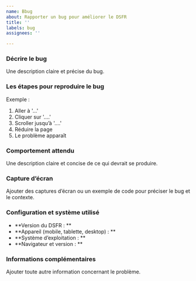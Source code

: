 ```yaml
---
name: Bbug
about: Rapporter un bug pour améliorer le DSFR
title: ''
labels: bug
assignees: ''

---
```


### Décrire le bug
Une description claire et précise du bug. 

### Les étapes pour reproduire le bug
Exemple :
1. Aller à  '...'
2. Cliquer sur  '....'
3. Scroller jusqu’à '....'
4. Réduire la page
5. Le problème apparaît

### Comportement attendu
Une description claire et concise de ce qui devrait se produire.

### Capture d’écran
Ajouter des captures d’écran ou un exemple de code pour préciser le bug et le contexte.

### Configuration et système utilisé
- **Version du DSFR : **
- **Appareil (mobile, tablette, desktop) : **
- **Système d’exploitation : **
- **Navigateur et version : **

### Informations complémentaires
Ajouter toute autre information concernant le problème.

